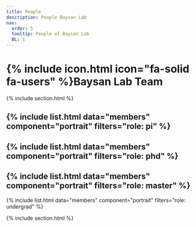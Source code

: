 ```yaml
---
title: People
description: People Baysan Lab
nav:
  order: 5
  tooltip: People of Baysan Lab
  BL: 1
---
```


# {% include icon.html icon="fa-solid fa-users" %}Baysan Lab Team

{% include section.html %}

{% include list.html data="members" component="portrait" filters="role: pi" %}
---

{% include list.html data="members" component="portrait" filters="role: phd" %}
---

{% include list.html data="members" component="portrait" filters="role: master" %}
---

{% include list.html data="members" component="portrait" filters="role: undergrad" %}

{% include section.html %}